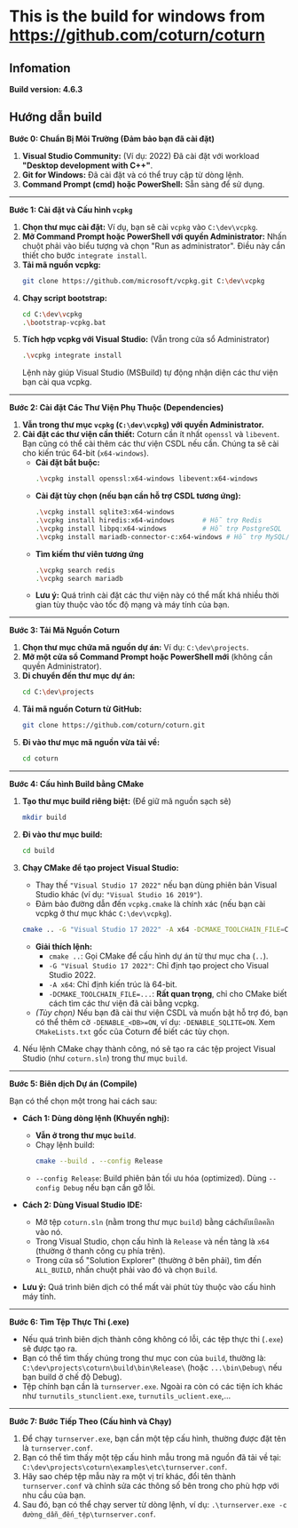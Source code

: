 # This is the build for windows from https://github.com/coturn/coturn

## Infomation

**Build version: 4.6.3**

## Hướng dẫn build 

**Bước 0: Chuẩn Bị Môi Trường (Đảm bảo bạn đã cài đặt)**

1.  **Visual Studio Community:** (Ví dụ: 2022) Đã cài đặt với workload **"Desktop development with C++"**.
2.  **Git for Windows:** Đã cài đặt và có thể truy cập từ dòng lệnh.
3.  **Command Prompt (cmd) hoặc PowerShell:** Sẵn sàng để sử dụng.

---

**Bước 1: Cài đặt và Cấu hình `vcpkg`**

1.  **Chọn thư mục cài đặt:** Ví dụ, bạn sẽ cài `vcpkg` vào `C:\dev\vcpkg`.
2.  **Mở Command Prompt hoặc PowerShell với quyền Administrator:** Nhấn chuột phải vào biểu tượng và chọn "Run as administrator". Điều này cần thiết cho bước `integrate install`.
3.  **Tải mã nguồn vcpkg:**
    ```bash
    git clone https://github.com/microsoft/vcpkg.git C:\dev\vcpkg
    ```
4.  **Chạy script bootstrap:**
    ```bash
    cd C:\dev\vcpkg
    .\bootstrap-vcpkg.bat
    ```
5.  **Tích hợp vcpkg với Visual Studio:** (Vẫn trong cửa sổ Administrator)
    ```bash
    .\vcpkg integrate install
    ```
    Lệnh này giúp Visual Studio (MSBuild) tự động nhận diện các thư viện bạn cài qua vcpkg.

---

**Bước 2: Cài đặt Các Thư Viện Phụ Thuộc (Dependencies)**

1.  **Vẫn trong thư mục `vcpkg` (`C:\dev\vcpkg`) với quyền Administrator.**
2.  **Cài đặt các thư viện cần thiết:** Coturn cần ít nhất `openssl` và `libevent`. Bạn cũng có thể cài thêm các thư viện CSDL nếu cần. Chúng ta sẽ cài cho kiến trúc 64-bit (`x64-windows`).
    * **Cài đặt bắt buộc:**
        ```bash
        .\vcpkg install openssl:x64-windows libevent:x64-windows
        ```
    * **Cài đặt tùy chọn (nếu bạn cần hỗ trợ CSDL tương ứng):**
        ```bash
        .\vcpkg install sqlite3:x64-windows
        .\vcpkg install hiredis:x64-windows       # Hỗ trợ Redis
        .\vcpkg install libpq:x64-windows         # Hỗ trợ PostgreSQL
        .\vcpkg install mariadb-connector-c:x64-windows # Hỗ trợ MySQL/MariaDB
        ```
    * **Tìm kiếm thư viên tương ứng**
        ```bash
        .\vcpkg search redis
        .\vcpkg search mariadb
        ```
    * **Lưu ý:** Quá trình cài đặt các thư viện này có thể mất khá nhiều thời gian tùy thuộc vào tốc độ mạng và máy tính của bạn.

---

**Bước 3: Tải Mã Nguồn Coturn**

1.  **Chọn thư mục chứa mã nguồn dự án:** Ví dụ: `C:\dev\projects`.
2.  **Mở một cửa sổ Command Prompt hoặc PowerShell mới** (không cần quyền Administrator).
3.  **Di chuyển đến thư mục dự án:**
    ```bash
    cd C:\dev\projects
    ```
4.  **Tải mã nguồn Coturn từ GitHub:**
    ```bash
    git clone https://github.com/coturn/coturn.git
    ```
5.  **Đi vào thư mục mã nguồn vừa tải về:**
    ```bash
    cd coturn
    ```

---

**Bước 4: Cấu hình Build bằng CMake**

1.  **Tạo thư mục build riêng biệt:** (Để giữ mã nguồn sạch sẽ)
    ```bash
    mkdir build
    ```
2.  **Đi vào thư mục build:**
    ```bash
    cd build
    ```
3.  **Chạy CMake để tạo project Visual Studio:**
    * Thay thế `"Visual Studio 17 2022"` nếu bạn dùng phiên bản Visual Studio khác (ví dụ: `"Visual Studio 16 2019"`).
    * Đảm bảo đường dẫn đến `vcpkg.cmake` là chính xác (nếu bạn cài vcpkg ở thư mục khác `C:\dev\vcpkg`).
    ```bash
    cmake .. -G "Visual Studio 17 2022" -A x64 -DCMAKE_TOOLCHAIN_FILE=C:/dev/vcpkg/scripts/buildsystems/vcpkg.cmake
    ```
    * **Giải thích lệnh:**
        * `cmake ..`: Gọi CMake để cấu hình dự án từ thư mục cha (`..`).
        * `-G "Visual Studio 17 2022"`: Chỉ định tạo project cho Visual Studio 2022.
        * `-A x64`: Chỉ định kiến trúc là 64-bit.
        * `-DCMAKE_TOOLCHAIN_FILE=...`: **Rất quan trọng**, chỉ cho CMake biết cách tìm các thư viện đã cài bằng vcpkg.
    * *(Tùy chọn)* Nếu bạn đã cài thư viện CSDL và muốn bật hỗ trợ đó, bạn có thể thêm cờ `-DENABLE_<DB>=ON`, ví dụ: `-DENABLE_SQLITE=ON`. Xem `CMakeLists.txt` gốc của Coturn để biết các tùy chọn.

4.  Nếu lệnh CMake chạy thành công, nó sẽ tạo ra các tệp project Visual Studio (như `coturn.sln`) trong thư mục `build`.

---

**Bước 5: Biên dịch Dự án (Compile)**

Bạn có thể chọn một trong hai cách sau:

* **Cách 1: Dùng dòng lệnh (Khuyến nghị):**
    * **Vẫn ở trong thư mục `build`**.
    * Chạy lệnh build:
        ```bash
        cmake --build . --config Release
        ```
    * `--config Release`: Build phiên bản tối ưu hóa (optimized). Dùng `--config Debug` nếu bạn cần gỡ lỗi.

* **Cách 2: Dùng Visual Studio IDE:**
    * Mở tệp `coturn.sln` (nằm trong thư mục `build`) bằng cáchดับเบิลคลิก vào nó.
    * Trong Visual Studio, chọn cấu hình là `Release` và nền tảng là `x64` (thường ở thanh công cụ phía trên).
    * Trong cửa sổ "Solution Explorer" (thường ở bên phải), tìm đến `ALL_BUILD`, nhấn chuột phải vào đó và chọn `Build`.

* **Lưu ý:** Quá trình biên dịch có thể mất vài phút tùy thuộc vào cấu hình máy tính.

---

**Bước 6: Tìm Tệp Thực Thi (.exe)**

* Nếu quá trình biên dịch thành công không có lỗi, các tệp thực thi (`.exe`) sẽ được tạo ra.
* Bạn có thể tìm thấy chúng trong thư mục con của `build`, thường là: `C:\dev\projects\coturn\build\bin\Release\` (hoặc `...\bin\Debug\` nếu bạn build ở chế độ Debug).
* Tệp chính bạn cần là `turnserver.exe`. Ngoài ra còn có các tiện ích khác như `turnutils_stunclient.exe`, `turnutils_uclient.exe`,...

---

**Bước 7: Bước Tiếp Theo (Cấu hình và Chạy)**

1.  Để chạy `turnserver.exe`, bạn cần một tệp cấu hình, thường được đặt tên là `turnserver.conf`.
2.  Bạn có thể tìm thấy một tệp cấu hình mẫu trong mã nguồn đã tải về tại: `C:\dev\projects\coturn\examples\etc\turnserver.conf`.
3.  Hãy sao chép tệp mẫu này ra một vị trí khác, đổi tên thành `turnserver.conf` và chỉnh sửa các thông số bên trong cho phù hợp với nhu cầu của bạn.
4.  Sau đó, bạn có thể chạy server từ dòng lệnh, ví dụ: `.\turnserver.exe -c đường_dẫn_đến_tệp\turnserver.conf`.
